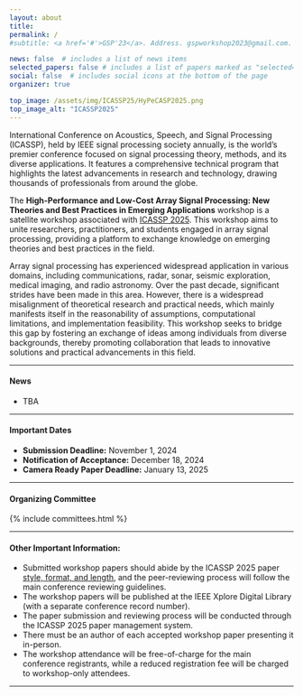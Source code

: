 ```yaml
---
layout: about
title: 
permalink: /
#subtitle: <a href='#'>GSP'23</a>. Address. gspworkshop2023@gmail.com. Moto. Etc.

news: false  # includes a list of news items
selected_papers: false # includes a list of papers marked as "selected={true}"
social: false  # includes social icons at the bottom of the page
organizer: true

top_image: /assets/img/ICASSP25/HyPeCASP2025.png
top_image_alt: "ICASSP2025"
---
```

International Conference on Acoustics, Speech, and Signal Processing (ICASSP), held by IEEE signal processing society annually, is the world’s premier conference focused on signal processing theory, methods, and its diverse applications. It features a comprehensive technical program that highlights the latest advancements in research and technology, drawing thousands of professionals from around the globe.

The **High-Performance and Low-Cost Array Signal Processing: New Theories and Best Practices in Emerging Applications** workshop is a satellite workshop associated with [ICASSP 2025](https://2025.ieeeicassp.org/). This workshop aims to unite researchers, practitioners, and students engaged in array signal processing, providing a platform to exchange knowledge on emerging theories and best practices in the field.

Array signal processing has experienced widespread application in various domains, including communications, radar, sonar, seismic exploration, medical imaging, and radio astronomy. Over the past decade, significant strides have been made in this area. However, there is a widespread misalignment of theoretical research and practical needs, which mainly manifests itself in the reasonability of assumptions, computational limitations, and implementation feasibility. This workshop seeks to bridge this gap by fostering an exchange of ideas among individuals from diverse backgrounds, thereby promoting collaboration that leads to innovative solutions and practical advancements in this field.

---
#### News
+ TBA

---
#### Important Dates
+ **Submission Deadline:**  November 1, 2024
+ **Notification of Acceptance:** December 18, 2024
+ **Camera Ready Paper Deadline:** January 13, 2025

---
#### Organizing Committee

{% include committees.html %}

---
#### Other Important Information:
+ Submitted workshop papers should abide by the ICASSP 2025 paper [style, format, and length](https://2025.ieeeicassp.org/author-kit-instructions/), and the peer-reviewing process will follow the main conference reviewing guidelines. 
+ The workshop papers will be published at the IEEE Xplore Digital Library (with a separate conference record number). 
+ The paper submission and reviewing process will be conducted through the ICASSP 2025 paper management system.
+ There must be an author of each accepted workshop paper presenting it in-person.
+ The workshop attendance will be free-of-charge for the main conference registrants, while a reduced registration fee will be charged to workshop-only attendees.
 

---

